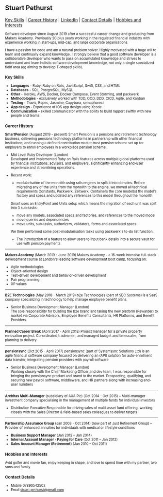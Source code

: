 ## Stuart Pethurst

[Key Skills](#key-skills) | [Career History](#career-history) | [LinkedIn](https://www.linkedin.com/in/stuartpethurst/) | [Contact Details](#contact-details) | [Hobbies and Interests](#hobbies-and-interests)

<span style="font-size: .7rem">
Software developer since August 2019 after a successful career change and graduating from Makers Academy. Previously 20 plus years working in the regulated financial industry with experience working in start-ups, mid-cap, and large corporate organisations.

<span style="font-size: .7rem">I have a passion for code and am a natural problem solver. Highly motivated with a huge will to learn and continually expand knowledge. I strongly believe that a good software developer is a collaborative developer who wants to pass on accumulated knowledge and strives to understand and learn holistic software development knowledge, not only a single specialized field area (eg aiming to develop T-shaped skills).


### Key Skills

* **Languages** - Ruby, Ruby on Rails, JavaScript, Swift, CSS, and HTML
* **Databases** - SQL, PostgreSQL, MySQL
* **Other** - Heroku, AWS, Docker, Docker Compose, Event Storming, and packwerk
* **Methodologies** - exclusively worked with TDD, OOD, DDD, CICD, Agile, and Kanban
* **Testing** - Travis, Rspec, Jasmine, Capybara, semaphoreci
* **App design** -  Experience of IOS app design using Xcode
* **Communication** – skilled communicator with the ability to build rapport swiftly with new people and teams  	

### Career History

**SmartPension** (August 2019 - present)
Smart Pension is a pensions and retirement technology business, delivering pensions technology platforms in partnership with other financial institutions, and running a defined contribution master trust pension scheme set up for employers to enroll employees in a workplace pension scheme.

* Mid Level Ruby Developer (London)                                                   
Developed and implemented Ruby on Rails features across multiple global platforms used by financial institutions, advisors, and employers, significantly enhancing end-user experience and streamlining operations.

* Recent work:
  * modularisation of the monolith using rails engines to split it into domains.
  Before migrating any of the units from the monolith to the engine, we moved all technical requirements Constants, Packwerk, Zeitwerk, 
  Containers the core model(s) the model’s factory and specs and updated any references to this model throughout the monolith

  Smart uses an EntryPoint and Units setup which means the migration of each unit was split into 3 sub-tasks:
  * move any models, associated specs and factories, and references to the moved model
  * move queries and dependencies
  * move units, sub-tasks, authorizers, validators, forms and associated specs

  We then performed some post-modularisation tasks using packwerk's to-do list function.
    
  * The introduction of a feature to allow users to input bank details into a secure vault for use with pension payments

---

**Makers Academy** (March 2019 - June 2019)
Makers Academy -  a 16-week intensive full-stack development course at London's leading software development boot camp, focusing on:

* Agile methodologies
* Object-oriented design
* Test-driven development and behavior-driven development
* Pair programming
* XP values

---

**B2E Technologies** (May 2018 - March 2019)
b2e Technologies (part of SBC Systems) is a SaaS company specializing in technology to help manage employee benefit plans.

* Senior Business Development Manager (London)                                                   
The sole responsibility for building the b2e brand and taking the new platform (Rewarder) to market via Corporate Advisors, Employee Benefits Consultants, HR Platforms, and Benefit Providers.     

---
                                                                                                         
**Planned Career Break** (April 2017 - April 2018)
Project manager for a private property renovation project. Co-ordinated tradesmen, and managed budget and timescales, from planning to delivery

---

**pensionsync** (Oct 2015 - April 2017)
pensionsync (part of Systemsync Solutions Ltd) is an agile financial software company focused on delivering an (API) solution for auto-enrolment data transfer, integrating pension providers with payroll software

* Senior Business Development Manager (London)                                                       
Working closely with the Chief Marketing Officer and dev team, I was responsible for bringing the pensionsync product and brand to the market. Prospecting, qualifying, and securing new payroll software, middleware, and HR partners along with increasing end-user numbers 

---

**Architas Multi-Manager** (subsidiary of AXA Plc) (Oct 2014 - Oct 2015) – Multi-manager investment company specialising in the management of multiple funds for individual investors

* Distribution Executive Responsible for driving sales of multi-asset fund offering, working closely with the Sales Director & field-based sales colleagues to deliver targets

---

**Partnership Assurance Group**  (Jan 2008 - Oct 2014)
(now part of Just Retirement Group) – Provider of enhanced annuities for individuals with medical or lifestyle conditions

* **Business Support Manager** (Jan 2012 – Jan 2014)                                                                                    
* **Internal Account Manager - Paying for Care** (Oct 2011 – Jan 2012)                                                          
* **Sales Account Manager (Retirement)** (Jan 2010 – Oct 2011)                                                                                       

### Hobbies and Interests
Avid golfer and movie fan, enjoy keeping in shape, and love to spend time with my partner, two sons and family

### Contact Details
* Mobile 07890542502
* Email stuart.pethurst@gmail.com</span>



